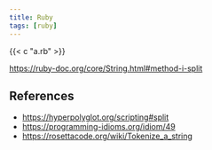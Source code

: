 ```yaml
---
title: Ruby
tags: [ruby]
---
```


{{< c "a.rb" >}}

<https://ruby-doc.org/core/String.html#method-i-split>

## References

- <https://hyperpolyglot.org/scripting#split>
- <https://programming-idioms.org/idiom/49>
- <https://rosettacode.org/wiki/Tokenize_a_string>
